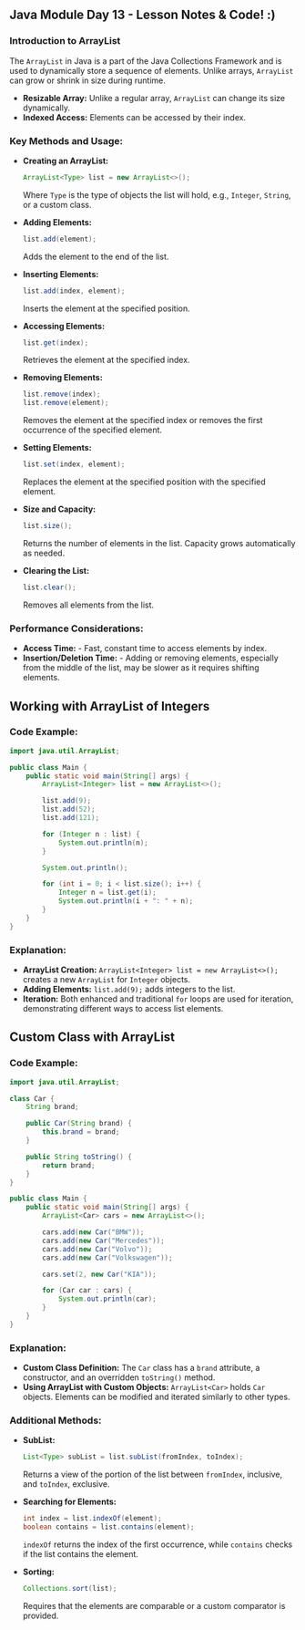 ## Java Module Day 13 - Lesson Notes & Code! :)

### Introduction to ArrayList
The `ArrayList` in Java is a part of the Java Collections Framework and is used to dynamically store a sequence of elements. 
Unlike arrays, `ArrayList` can grow or shrink in size during runtime.

- **Resizable Array:** Unlike a regular array, `ArrayList` can change its size dynamically.
- **Indexed Access:** Elements can be accessed by their index.

### Key Methods and Usage:

- **Creating an ArrayList:**
  ```java
  ArrayList<Type> list = new ArrayList<>();
  ```
  Where `Type` is the type of objects the list will hold, e.g., `Integer`, `String`, or a custom class.

- **Adding Elements:**
  ```java
  list.add(element);
  ```
  Adds the element to the end of the list.

- **Inserting Elements:**
  ```java
  list.add(index, element);
  ```
  Inserts the element at the specified position.

- **Accessing Elements:**
  ```java
  list.get(index);
  ```
  Retrieves the element at the specified index.

- **Removing Elements:**
  ```java
  list.remove(index);
  list.remove(element);
  ```
  Removes the element at the specified index or removes the first occurrence of the specified element.

- **Setting Elements:**
  ```java
  list.set(index, element);
  ```
  Replaces the element at the specified position with the specified element.

- **Size and Capacity:**
  ```java
  list.size();
  ```
  Returns the number of elements in the list. Capacity grows automatically as needed.

- **Clearing the List:**
  ```java
  list.clear();
  ```
  Removes all elements from the list.

### Performance Considerations:
- **Access Time:** - Fast, constant time to access elements by index.
- **Insertion/Deletion Time:** - Adding or removing elements, especially from the middle of the list, may be slower as it requires shifting elements.

## Working with ArrayList of Integers

### Code Example:

```java
import java.util.ArrayList;

public class Main {
    public static void main(String[] args) {
        ArrayList<Integer> list = new ArrayList<>();

        list.add(9);
        list.add(52);
        list.add(121);

        for (Integer n : list) {
            System.out.println(n);
        }

        System.out.println();

        for (int i = 0; i < list.size(); i++) {
            Integer n = list.get(i);
            System.out.println(i + ": " + n);
        }
    }
}
```

### Explanation:
- **ArrayList Creation:** `ArrayList<Integer> list = new ArrayList<>();` creates a new `ArrayList` for `Integer` objects.
- **Adding Elements:** `list.add(9);` adds integers to the list.
- **Iteration:** Both enhanced and traditional `for` loops are used for iteration, demonstrating different ways to access list elements.

## Custom Class with ArrayList

### Code Example:

```java
import java.util.ArrayList;

class Car {
    String brand;

    public Car(String brand) {
        this.brand = brand;
    }

    public String toString() {
        return brand;
    }
}

public class Main {
    public static void main(String[] args) {
        ArrayList<Car> cars = new ArrayList<>();

        cars.add(new Car("BMW"));
        cars.add(new Car("Mercedes"));
        cars.add(new Car("Volvo"));
        cars.add(new Car("Volkswagen"));

        cars.set(2, new Car("KIA"));

        for (Car car : cars) {
            System.out.println(car);
        }
    }
}
```

### Explanation:
- **Custom Class Definition:** The `Car` class has a `brand` attribute, a constructor, and an overridden `toString()` method.
- **Using ArrayList with Custom Objects:** `ArrayList<Car>` holds `Car` objects. Elements can be modified and iterated similarly to other types.

### Additional Methods:

- **SubList:**
  ```java
  List<Type> subList = list.subList(fromIndex, toIndex);
  ```
  Returns a view of the portion of the list between `fromIndex`, inclusive, and `toIndex`, exclusive.

- **Searching for Elements:**
  ```java
  int index = list.indexOf(element);
  boolean contains = list.contains(element);
  ```
  `indexOf` returns the index of the first occurrence, while `contains` checks if the list contains the element.

- **Sorting:**
  ```java
  Collections.sort(list);
  ```
  Requires that the elements are comparable or a custom comparator is provided.
